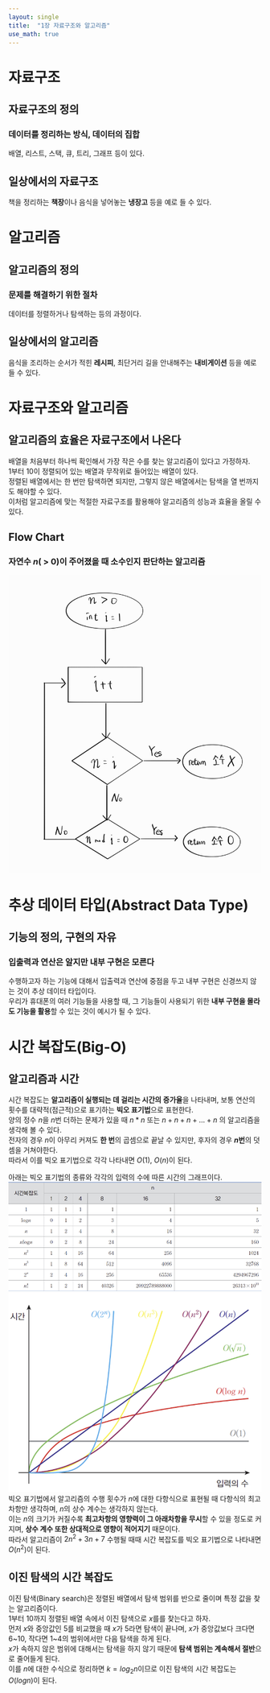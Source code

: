 ```yaml
---
layout: single
title:  "1장 자료구조와 알고리즘"
use_math: true
---
```


# 자료구조
## 자료구조의 정의
### 데이터를 정리하는 방식, 데이터의 집합
배열, 리스트, 스택, 큐, 트리, 그래프 등이 있다.

## 일상에서의 자료구조
책을 정리하는 **책장**이나 음식을 넣어놓는 **냉장고** 등을 예로 들 수 있다.


# 알고리즘
## 알고리즘의 정의
### 문제를 해결하기 위한 절차
데이터를 정렬하거나 탐색하는 등의 과정이다.

## 일상에서의 알고리즘
음식을 조리하는 순서가 적힌 **레시피**, 최단거리 길을 안내해주는 **내비게이션** 등을 예로 들 수 있다.


# 자료구조와 알고리즘
## 알고리즘의 효율은 자료구조에서 나온다
배열을 처음부터 하나씩 확인해서 가장 작은 수를 찾는 알고리즘이 있다고 가정하자.  
1부터 10이 정렬되어 있는 배열과 무작위로 들어있는 배열이 있다.  
정렬된 배열에서는 한 번만 탐색하면 되지만, 그렇지 않은 배열에서는 탐색을 열 번까지도 해야할 수 있다.  
이처럼 알고리즘에 맞는 적절한 자료구조를 활용해야 알고리즘의 성능과 효율을 올릴 수 있다.

## Flow Chart
### 자연수 $n$( > 0)이 주어졌을 때 소수인지 판단하는 알고리즘
![](../images/2025-03-17-10-59-21.png)


# 추상 데이터 타입(Abstract Data Type)
## 기능의 정의, 구현의 자유
### 입출력과 연산은 알지만 내부 구현은 모른다
수행하고자 하는 기능에 대해서 입출력과 연산에 중점을 두고 내부 구현은 신경쓰지 않는 것이 추상 데이터 타입이다.  
우리가 휴대폰의 여러 기능들을 사용할 때, 그 기능들이 사용되기 위한 **내부 구현을 몰라도 기능을 활용**할 수 있는 것이 예시가 될 수 있다.


# 시간 복잡도(Big-O)
## 알고리즘과 시간
시간 복잡도는 **알고리즘이 실행되는 데 걸리는 시간의 증가율**을 나타내며, 보통 연산의 횟수를 대략적(점근적)으로 표기하는 **빅오 표기법**으로 표현한다.  
양의 정수 $n$을 $n$번 더하는 문제가 있을 때 $n * n$ 또는 $n + n + n + ... + n$ 의 알고리즘을 생각해 볼 수 있다.  
전자의 경우 $n$이 아무리 커져도 **한 번**의 곱셈으로 끝날 수 있지만, 후자의 경우 **$n$번**의 덧셈을 거쳐야한다.  
따라서 이를 빅오 표기법으로 각각 나타내면 $O(1)$, $O(n)$이 된다.  
  
아래는 빅오 표기법의 종류와 각각의 입력의 수에 따른 시간의 그래프이다.  
![](../images/2025-03-17-11-03-06.png)
![](../images/2025-03-17-11-03-53.png)
빅오 표기법에서 알고리즘의 수행 횟수가 $n$에 대한 다항식으로 표현될 때 다항식의 최고차항만 생각하며, $n$의 상수 계수는 생각하지 않는다.  
이는 $n$의 크기가 커질수록 **최고차항의 영향력이 그 아래차항을 무시**할 수 있을 정도로 커지며, **상수 계수 또한 상대적으로 영향이 적어지기** 때문이다.  
따라서 알고리즘이 $2n^2 + 3n + 7$ 수행될 때때 시간 복잡도를 빅오 표기법으로 나타내면 $O(n^2)$이 된다.

## 이진 탐색의 시간 복잡도
이진 탐색(Binary search)은 정렬된 배열에서 탐색 범위를 반으로 줄이며 특정 값을 찾는 알고리즘이다.  
1부터 10까지 정렬된 배열 속에서 이진 탐색으로 $x$를를 찾는다고 하자.  
먼저 $x$와 중앙값인 5를 비교했을 때 $x$가 5라면 탐색이 끝나며, $x$가 중앙값보다 크다면 6~10, 작다면 1~4의 범위에서만 다음 탐색을 하게 된다.  
$x$가 속하지 않은 범위에 대해서는 탐색을 하지 않기 때문에 **탐색 범위는 계속해서 절반**으로 줄어들게 된다.  
이를 $n$에 대한 수식으로 정리하면 $k = log_2n$이므로 이진 탐색의 시간 복잡도는 $O(logn)$이 된다.